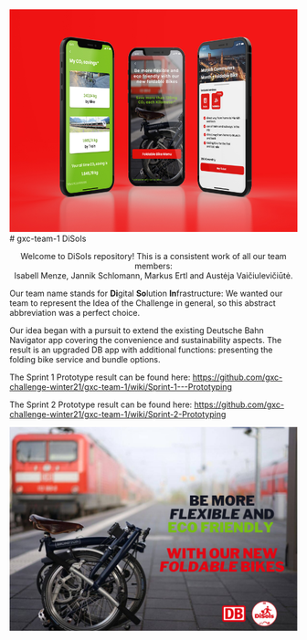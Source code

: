 <img src="https://github.com/gxc-challenge-winter21/gxc-team-1/blob/main/Resources/Prototyping/AppPresentation.jpg" width="600" height="390" />
# gxc-team-1 DiSoIs
<p align="center">Welcome to DiSoIs repository! This is a consistent work of all our team members: <br> Isabell Menze, Jannik Schlomann, Markus Ertl and Austėja Vaičiulevičiūtė. </p>

Our team name stands for <b>Di</b>gital <b>So</b>lution <b>In</b>frastructure: We wanted our team to represent the Idea of the Challenge in general, so this abstract abbreviation was a perfect choice.

Our idea began with a pursuit to extend the existing Deutsche Bahn Navigator app covering the convenience and sustainability aspects. The result is an upgraded DB app with additional functions: presenting the folding bike service and bundle options.

The Sprint 1 Prototype result can be found here: https://github.com/gxc-challenge-winter21/gxc-team-1/wiki/Sprint-1---Prototyping

The Sprint 2 Prototype result can be found here: https://github.com/gxc-challenge-winter21/gxc-team-1/wiki/Sprint-2-Prototyping

![Elevator Pitch Slide](https://github.com/gxc-challenge-winter21/gxc-team-1/blob/main/Resources/Pitch/Elevator%20Pitch%20Picture.png)
